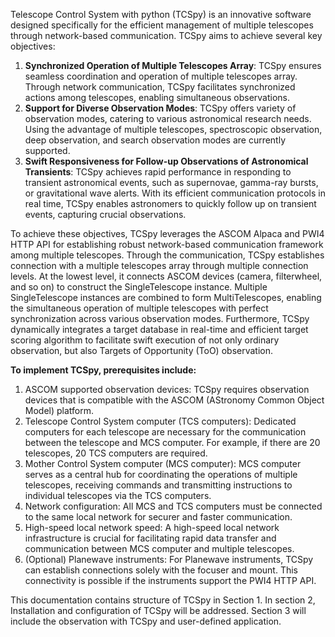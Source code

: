 Telescope Control System with python (TCSpy) is an innovative software designed specifically for the efficient management of multiple telescopes through network-based communication. TCSpy aims to achieve several key objectives:

1. **Synchronized Operation of Multiple Telescopes Array**: TCSpy ensures seamless coordination and operation of multiple telescopes array. Through network communication, TCSpy facilitates synchronized actions among telescopes, enabling simultaneous observations.
2. **Support for Diverse Observation Modes**: TCSpy offers variety of observation modes, catering to various astronomical research needs. Using the advantage of multiple telescopes, spectroscopic observation, deep observation, and search observation modes are currently supported. 
3. **Swift Responsiveness for Follow-up Observations of Astronomical Transients**: TCSpy achieves rapid performance in responding to transient astronomical events, such as supernovae, gamma-ray bursts, or gravitational wave alerts. With its efficient communication protocols in real time, TCSpy enables astronomers to quickly follow up on transient events, capturing crucial observations.

To achieve these objectives, TCSpy leverages the ASCOM Alpaca and PWI4 HTTP API for establishing robust network-based communication framework among multiple telescopes. Through the communication, TCSpy establishes connection with a multiple telescopes array through multiple connection levels. At the lowest level, it connects ASCOM devices (camera, filterwheel, and so on) to construct the SingleTelescope instance. Multiple SingleTelescope instances are combined to form MultiTelescopes, enabling the simultaneous operation of multiple telescopes with perfect synchronization across various observation modes. Furthermore, TCSpy dynamically integrates a target database in real-time and efficient target scoring algorithm to facilitate swift execution of not only ordinary observation, but also Targets of Opportunity (ToO) observation. 

**To implement TCSpy, prerequisites include:**

1. ASCOM supported observation devices: TCSpy requires observation devices that is compatible with the ASCOM (AStronomy Common Object Model) platform.
2. Telescope Control System computer (TCS computers): Dedicated computers for each telescope are necessary for the communication between the telescope and MCS computer. For example, if there are 20 telescopes, 20 TCS computers are required. 
3. Mother Control System computer (MCS computer):  MCS computer serves as a central hub for coordinating the operations of multiple telescopes, receiving commands and transmitting instructions to individual telescopes via the TCS computers.
4. Network configuration: All MCS and TCS computers must be connected to the same local network for securer and faster communication.
5. High-speed local network speed: A high-speed local network infrastructure is crucial for facilitating rapid data transfer and communication between MCS computer and multiple telescopes. 
6. (Optional) Planewave instruments: For Planewave instruments, TCSpy can establish connections solely with the focuser and mount. This connectivity is possible if the instruments support the PWI4 HTTP API. 

This documentation contains structure of TCSpy in Section 1. In section 2, Installation and configuration of TCSpy will be addressed. Section 3 will include the observation with TCSpy and user-defined application.
